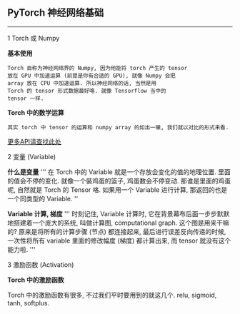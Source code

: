 ## PyTorch 神经网络基础
------

1 Torch 或 Numpy

**基本使用**
```
Torch 自称为神经网络界的 Numpy, 因为他能将 torch 产生的 tensor 
放在 GPU 中加速运算 (前提是你有合适的 GPU), 就像 Numpy 会把
array 放在 CPU 中加速运算. 所以神经网络的话, 当然是用 
Torch 的 tensor 形式数据最好咯. 就像 Tensorflow 当中的 
tensor 一样.
```

**Torch 中的数学运算** 

```
其实 torch 中 tensor 的运算和 numpy array 的如出一辙, 我们就以对比的形式来看. 
```

[更多API请查找此处](https://pytorch.apachecn.org/docs/1.4/74.html)


2 变量 (Variable)

**什么是变量**
'''
在 Torch 中的 Variable 就是一个存放会变化的值的地理位置. 里面的值会不停的变化. 就像一个裝鸡蛋的篮子, 鸡蛋数会不停变动. 
那谁是里面的鸡蛋呢, 自然就是 Torch 的 Tensor 咯. 如果用一个 Variable 进行计算, 那返回的也是一个同类型的 Variable.
''

**Variable 计算, 梯度** 
'''
时刻记住, Variable 计算时, 它在背景幕布后面一步步默默地搭建着一个庞大的系统, 叫做计算图, computational graph. 这个图是用来干嘛的? 
原来是将所有的计算步骤 (节点) 都连接起来, 最后进行误差反向传递的时候, 一次性将所有 variable 里面的修改幅度 (梯度) 都计算出来, 
而 tensor 就没有这个能力啦.
'''

3 激励函数 (Activation)

**Torch 中的激励函数** 

Torch 中的激励函数有很多, 不过我们平时要用到的就这几个. relu, sigmoid, tanh, softplus.


